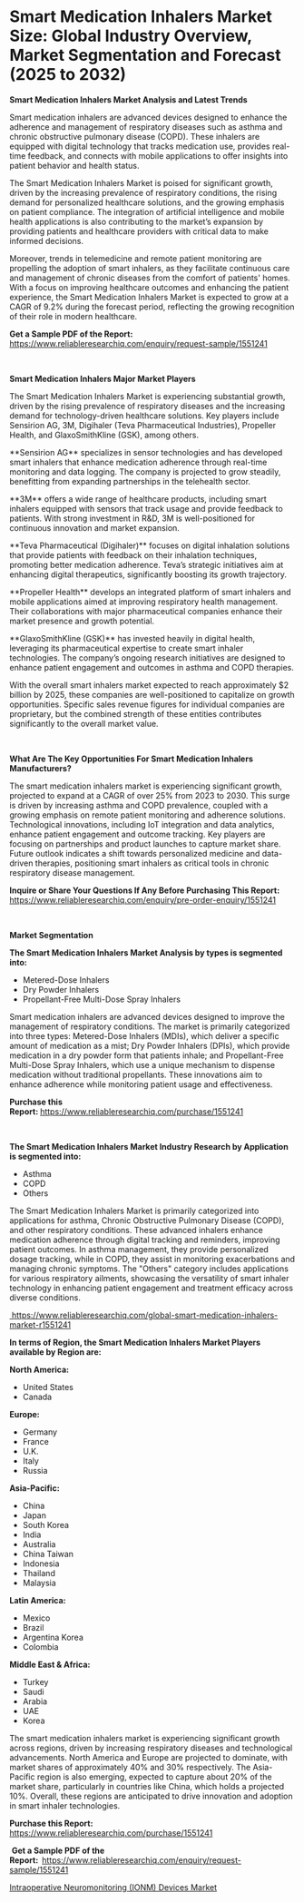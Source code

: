 <p><h1>Smart Medication Inhalers Market Size: Global Industry Overview, Market Segmentation and Forecast (2025 to 2032)</h1></p><p><strong>Smart Medication Inhalers Market Analysis and Latest Trends</strong></p>
<p><p>Smart medication inhalers are advanced devices designed to enhance the adherence and management of respiratory diseases such as asthma and chronic obstructive pulmonary disease (COPD). These inhalers are equipped with digital technology that tracks medication use, provides real-time feedback, and connects with mobile applications to offer insights into patient behavior and health status. </p><p>The Smart Medication Inhalers Market is poised for significant growth, driven by the increasing prevalence of respiratory conditions, the rising demand for personalized healthcare solutions, and the growing emphasis on patient compliance. The integration of artificial intelligence and mobile health applications is also contributing to the market’s expansion by providing patients and healthcare providers with critical data to make informed decisions.</p><p>Moreover, trends in telemedicine and remote patient monitoring are propelling the adoption of smart inhalers, as they facilitate continuous care and management of chronic diseases from the comfort of patients' homes. With a focus on improving healthcare outcomes and enhancing the patient experience, the Smart Medication Inhalers Market is expected to grow at a CAGR of 9.2% during the forecast period, reflecting the growing recognition of their role in modern healthcare.</p></p>
<p><strong>Get a Sample PDF of the Report:&nbsp;</strong> <a href="https://www.reliableresearchiq.com/enquiry/request-sample/1551241?utm_campaign=2840&utm_medium=2&utm_source=Github&utm_content=ia&utm_term=05032025&utm_id=smart-medication-inhalers">https://www.reliableresearchiq.com/enquiry/request-sample/1551241</a></p>
<p>&nbsp;</p>
<p><strong>Smart Medication Inhalers Major Market Players</strong></p>
<p><p>The Smart Medication Inhalers Market is experiencing substantial growth, driven by the rising prevalence of respiratory diseases and the increasing demand for technology-driven healthcare solutions. Key players include Sensirion AG, 3M, Digihaler (Teva Pharmaceutical Industries), Propeller Health, and GlaxoSmithKline (GSK), among others.</p><p>**Sensirion AG** specializes in sensor technologies and has developed smart inhalers that enhance medication adherence through real-time monitoring and data logging. The company is projected to grow steadily, benefitting from expanding partnerships in the telehealth sector.</p><p>**3M** offers a wide range of healthcare products, including smart inhalers equipped with sensors that track usage and provide feedback to patients. With strong investment in R&D, 3M is well-positioned for continuous innovation and market expansion.</p><p>**Teva Pharmaceutical (Digihaler)** focuses on digital inhalation solutions that provide patients with feedback on their inhalation techniques, promoting better medication adherence. Teva’s strategic initiatives aim at enhancing digital therapeutics, significantly boosting its growth trajectory.</p><p>**Propeller Health** develops an integrated platform of smart inhalers and mobile applications aimed at improving respiratory health management. Their collaborations with major pharmaceutical companies enhance their market presence and growth potential.</p><p>**GlaxoSmithKline (GSK)** has invested heavily in digital health, leveraging its pharmaceutical expertise to create smart inhaler technologies. The company’s ongoing research initiatives are designed to enhance patient engagement and outcomes in asthma and COPD therapies.</p><p>With the overall smart inhalers market expected to reach approximately $2 billion by 2025, these companies are well-positioned to capitalize on growth opportunities. Specific sales revenue figures for individual companies are proprietary, but the combined strength of these entities contributes significantly to the overall market value.</p></p>
<p>&nbsp;</p>
<p><strong>What Are The Key Opportunities For Smart Medication Inhalers Manufacturers?</strong></p>
<p><p>The smart medication inhalers market is experiencing significant growth, projected to expand at a CAGR of over 25% from 2023 to 2030. This surge is driven by increasing asthma and COPD prevalence, coupled with a growing emphasis on remote patient monitoring and adherence solutions. Technological innovations, including IoT integration and data analytics, enhance patient engagement and outcome tracking. Key players are focusing on partnerships and product launches to capture market share. Future outlook indicates a shift towards personalized medicine and data-driven therapies, positioning smart inhalers as critical tools in chronic respiratory disease management.</p></p>
<p><strong>Inquire or Share Your Questions If Any Before Purchasing This Report:</strong> <a href="https://www.reliableresearchiq.com/enquiry/pre-order-enquiry/1551241?utm_campaign=2840&utm_medium=2&utm_source=Github&utm_content=ia&utm_term=05032025&utm_id=smart-medication-inhalers">https://www.reliableresearchiq.com/enquiry/pre-order-enquiry/1551241</a></p>
<p>&nbsp;</p>
<p><strong>Market Segmentation</strong></p>
<p><strong>The Smart Medication Inhalers Market Analysis by types is segmented into:</strong></p>
<p><ul><li>Metered-Dose Inhalers</li><li>Dry Powder Inhalers</li><li>Propellant-Free Multi-Dose Spray Inhalers</li></ul></p>
<p><p>Smart medication inhalers are advanced devices designed to improve the management of respiratory conditions. The market is primarily categorized into three types: Metered-Dose Inhalers (MDIs), which deliver a specific amount of medication as a mist; Dry Powder Inhalers (DPIs), which provide medication in a dry powder form that patients inhale; and Propellant-Free Multi-Dose Spray Inhalers, which use a unique mechanism to dispense medication without traditional propellants. These innovations aim to enhance adherence while monitoring patient usage and effectiveness.</p></p>
<p><strong>Purchase this Report:&nbsp;</strong><a href="https://www.reliableresearchiq.com/purchase/1551241?utm_campaign=2840&utm_medium=2&utm_source=Github&utm_content=ia&utm_term=05032025&utm_id=smart-medication-inhalers">https://www.reliableresearchiq.com/purchase/1551241</a></p>
<p>&nbsp;</p>
<p><strong>The Smart Medication Inhalers Market Industry Research by Application is segmented into:</strong></p>
<p><ul><li>Asthma</li><li>COPD</li><li>Others</li></ul></p>
<p><p>The Smart Medication Inhalers Market is primarily categorized into applications for asthma, Chronic Obstructive Pulmonary Disease (COPD), and other respiratory conditions. These advanced inhalers enhance medication adherence through digital tracking and reminders, improving patient outcomes. In asthma management, they provide personalized dosage tracking, while in COPD, they assist in monitoring exacerbations and managing chronic symptoms. The "Others" category includes applications for various respiratory ailments, showcasing the versatility of smart inhaler technology in enhancing patient engagement and treatment efficacy across diverse conditions.</p></p>
<p><a href="https://www.reliableresearchiq.com/global-smart-medication-inhalers-market-r1551241?utm_campaign=2840&utm_medium=2&utm_source=Github&utm_content=ia&utm_term=05032025&utm_id=smart-medication-inhalers">&nbsp;https://www.reliableresearchiq.com/global-smart-medication-inhalers-market-r1551241</a></p>
<p><strong>In terms of Region, the Smart Medication Inhalers Market Players available by Region are:</strong></p>
<p>
    <p> <strong> North America: </strong>
        <ul>
            <li>United States</li>
            <li>Canada</li>
        </ul>
        </p> 
    <p> <strong> Europe: </strong>
        <ul>
            <li>Germany</li>
            <li>France</li>
            <li>U.K.</li>
            <li>Italy</li>
            <li>Russia</li>
        </ul>
        </p> 
    <p> <strong> Asia-Pacific: </strong>
        <ul>
            <li>China</li>
            <li>Japan</li>
            <li>South Korea</li>
            <li>India</li>
            <li>Australia</li>
            <li>China Taiwan</li>
            <li>Indonesia</li>
            <li>Thailand</li>
            <li>Malaysia</li>
        </ul>
        </p> 
    <p> <strong> Latin America: </strong>
        <ul>
            <li>Mexico</li>
            <li>Brazil</li>
            <li>Argentina Korea</li>
            <li>Colombia</li>
        </ul>
        </p> 
    <p> <strong> Middle East & Africa: </strong>
        <ul>
            <li>Turkey</li>
            <li>Saudi</li>
            <li>Arabia</li>
            <li>UAE</li>
            <li>Korea</li>
        </ul>
    </p>
    </p>
<p><p>The smart medication inhalers market is experiencing significant growth across regions, driven by increasing respiratory diseases and technological advancements. North America and Europe are projected to dominate, with market shares of approximately 40% and 30% respectively. The Asia-Pacific region is also emerging, expected to capture about 20% of the market share, particularly in countries like China, which holds a projected 10%. Overall, these regions are anticipated to drive innovation and adoption in smart inhaler technologies.</p></p>
<p><strong>Purchase this Report: </strong><a href="https://www.reliableresearchiq.com/purchase/1551241?utm_campaign=2840&utm_medium=2&utm_source=Github&utm_content=ia&utm_term=05032025&utm_id=smart-medication-inhalers">https://www.reliableresearchiq.com/purchase/1551241</a></p>
<p>&nbsp;<strong>Get a Sample PDF of the Report:&nbsp;&nbsp;</strong><a href="https://www.reliableresearchiq.com/enquiry/request-sample/1551241?utm_campaign=2840&utm_medium=2&utm_source=Github&utm_content=ia&utm_term=05032025&utm_id=smart-medication-inhalers">https://www.reliableresearchiq.com/enquiry/request-sample/1551241</a></p>
<p><strong></strong></p>
<p><p><a href="https://github.com/tszkintruca/Market-Research-Report-List-1/blob/main/intraoperative-neuromonitoring-ionm-devices-market.md?utm_campaign=2840&utm_medium=2&utm_source=Github&utm_content=ia&utm_term=05032025&utm_id=smart-medication-inhalers">Intraoperative Neuromonitoring (IONM) Devices Market</a></p></p>